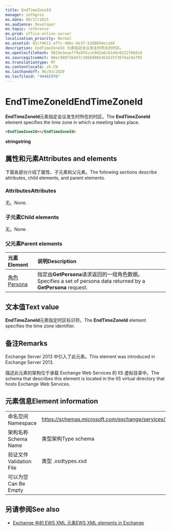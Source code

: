 ```yaml
---
title: EndTimeZoneId
manager: sethgros
ms.date: 09/17/2015
ms.audience: Developer
ms.topic: reference
ms.prod: office-online-server
localization_priority: Normal
ms.assetid: 02cf4611-affc-48bc-8e37-53d8694eca58
description: EndTimeZoneId 元素指定会议发生时所在的时区。
ms.openlocfilehash: 9033e3eaeff9a955cce9d2a6c81d4c0222f00dc0
ms.sourcegitcommit: 88ec988f2bb67c1866d06b361615f3674a24e795
ms.translationtype: MT
ms.contentlocale: zh-CN
ms.lasthandoff: 06/03/2020
ms.locfileid: "44462976"
---
```

# <a name="endtimezoneid"></a><span data-ttu-id="1e1fa-103">EndTimeZoneId</span><span class="sxs-lookup"><span data-stu-id="1e1fa-103">EndTimeZoneId</span></span>

<span data-ttu-id="1e1fa-104">**EndTimeZoneId**元素指定会议发生时所在的时区。</span><span class="sxs-lookup"><span data-stu-id="1e1fa-104">The **EndTimeZoneId** element specifies the time zone in which a meeting takes place.</span></span> 
  
```XML
<EndTimeZoneId></EndTimeZoneId>
```

 <span data-ttu-id="1e1fa-105">**string**</span><span class="sxs-lookup"><span data-stu-id="1e1fa-105">**string**</span></span>
## <a name="attributes-and-elements"></a><span data-ttu-id="1e1fa-106">属性和元素</span><span class="sxs-lookup"><span data-stu-id="1e1fa-106">Attributes and elements</span></span>

<span data-ttu-id="1e1fa-107">下面各部分介绍了属性、子元素和父元素。</span><span class="sxs-lookup"><span data-stu-id="1e1fa-107">The following sections describe attributes, child elements, and parent elements.</span></span>
  
### <a name="attributes"></a><span data-ttu-id="1e1fa-108">Attributes</span><span class="sxs-lookup"><span data-stu-id="1e1fa-108">Attributes</span></span>

<span data-ttu-id="1e1fa-109">无。</span><span class="sxs-lookup"><span data-stu-id="1e1fa-109">None.</span></span>
  
### <a name="child-elements"></a><span data-ttu-id="1e1fa-110">子元素</span><span class="sxs-lookup"><span data-stu-id="1e1fa-110">Child elements</span></span>

<span data-ttu-id="1e1fa-111">无。</span><span class="sxs-lookup"><span data-stu-id="1e1fa-111">None.</span></span>
  
### <a name="parent-elements"></a><span data-ttu-id="1e1fa-112">父元素</span><span class="sxs-lookup"><span data-stu-id="1e1fa-112">Parent elements</span></span>

|<span data-ttu-id="1e1fa-113">**元素**</span><span class="sxs-lookup"><span data-stu-id="1e1fa-113">**Element**</span></span>|<span data-ttu-id="1e1fa-114">**说明**</span><span class="sxs-lookup"><span data-stu-id="1e1fa-114">**Description**</span></span>|
|:-----|:-----|
|[<span data-ttu-id="1e1fa-115">角色</span><span class="sxs-lookup"><span data-stu-id="1e1fa-115">Persona</span></span>](persona.md) <br/> |<span data-ttu-id="1e1fa-116">指定由**GetPersona**请求返回的一组角色数据。</span><span class="sxs-lookup"><span data-stu-id="1e1fa-116">Specifies a set of persona data returned by a **GetPersona** request.</span></span>  <br/> |
   
## <a name="text-value"></a><span data-ttu-id="1e1fa-117">文本值</span><span class="sxs-lookup"><span data-stu-id="1e1fa-117">Text value</span></span>

<span data-ttu-id="1e1fa-118">**EndTimeZoneId**元素指定时区标识符。</span><span class="sxs-lookup"><span data-stu-id="1e1fa-118">The **EndTimeZoneId** element specifies the time zone identifier.</span></span> 
  
## <a name="remarks"></a><span data-ttu-id="1e1fa-119">备注</span><span class="sxs-lookup"><span data-stu-id="1e1fa-119">Remarks</span></span>

<span data-ttu-id="1e1fa-120">Exchange Server 2013 中引入了此元素。</span><span class="sxs-lookup"><span data-stu-id="1e1fa-120">This element was introduced in Exchange Server 2013.</span></span>
  
<span data-ttu-id="1e1fa-121">描述此元素的架构位于承载 Exchange Web Services 的 IIS 虚拟目录中。</span><span class="sxs-lookup"><span data-stu-id="1e1fa-121">The schema that describes this element is located in the IIS virtual directory that hosts Exchange Web Services.</span></span>
  
## <a name="element-information"></a><span data-ttu-id="1e1fa-122">元素信息</span><span class="sxs-lookup"><span data-stu-id="1e1fa-122">Element information</span></span>

|||
|:-----|:-----|
|<span data-ttu-id="1e1fa-123">命名空间</span><span class="sxs-lookup"><span data-stu-id="1e1fa-123">Namespace</span></span>  <br/> |https://schemas.microsoft.com/exchange/services/2006/types  <br/> |
|<span data-ttu-id="1e1fa-124">架构名称</span><span class="sxs-lookup"><span data-stu-id="1e1fa-124">Schema Name</span></span>  <br/> |<span data-ttu-id="1e1fa-125">类型架构</span><span class="sxs-lookup"><span data-stu-id="1e1fa-125">Type schema</span></span>  <br/> |
|<span data-ttu-id="1e1fa-126">验证文件</span><span class="sxs-lookup"><span data-stu-id="1e1fa-126">Validation File</span></span>  <br/> |<span data-ttu-id="1e1fa-127">类型 .xsd</span><span class="sxs-lookup"><span data-stu-id="1e1fa-127">types.xsd</span></span>  <br/> |
|<span data-ttu-id="1e1fa-128">可以为空</span><span class="sxs-lookup"><span data-stu-id="1e1fa-128">Can Be Empty</span></span>  <br/> ||
   
## <a name="see-also"></a><span data-ttu-id="1e1fa-129">另请参阅</span><span class="sxs-lookup"><span data-stu-id="1e1fa-129">See also</span></span>



- [<span data-ttu-id="1e1fa-130">Exchange 中的 EWS XML 元素</span><span class="sxs-lookup"><span data-stu-id="1e1fa-130">EWS XML elements in Exchange</span></span>](ews-xml-elements-in-exchange.md)

